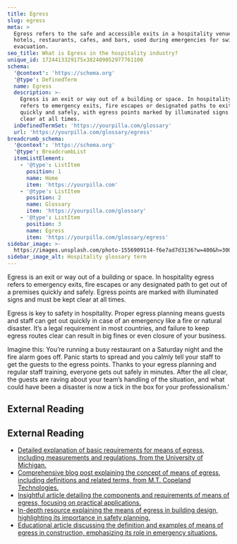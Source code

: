```yaml
---
title: Egress
slug: egress
meta: >
  Egress refers to the safe and accessible exits in a hospitality venue, such as
  hotels, restaurants, cafes, and bars, used during emergencies for swift
  evacuation.
seo_title: What is Egress in the hospitality industry?
unique_id: 1724413329175x382409052977761100
schema:
  '@context': 'https://schema.org'
  '@type': DefinedTerm
  name: Egress
  description: >-
    Egress is an exit or way out of a building or space. In hospitality, it
    refers to emergency exits, fire escapes or designated paths to exit premises
    quickly and safely, with egress points marked by illuminated signs and kept
    clear at all times.
  inDefinedTermSet: 'https://yourpilla.com/glossary'
  url: 'https://yourpilla.com/glossary/egress'
breadcrumb_schema:
  '@context': 'https://schema.org'
  '@type': BreadcrumbList
  itemListElement:
    - '@type': ListItem
      position: 1
      name: Home
      item: 'https://yourpilla.com'
    - '@type': ListItem
      position: 2
      name: Glossary
      item: 'https://yourpilla.com/glossary'
    - '@type': ListItem
      position: 3
      name: Egress
      item: 'https://yourpilla.com/glossary/egress'
sidebar_image: >-
  https://images.unsplash.com/photo-1556909114-f6e7ad7d3136?w=400&h=300&fit=crop&auto=format
sidebar_image_alt: Hospitality glossary term
---
```


Egress is an exit or way out of a building or space. In hospitality egress refers to emergency exits, fire escapes or any designated path to get out of a premises quickly and safely. Egress points are marked with illuminated signs and must be kept clear at all times.

Egress is key to safety in hospitality. Proper egress planning means guests and staff can get out quickly in case of an emergency like a fire or natural disaster. It’s a legal requirement in most countries, and failure to keep egress routes clear can result in big fines or even closure of your business.

Imagine this: You’re running a busy restaurant on a Saturday night and the fire alarm goes off. Panic starts to spread and you calmly tell your staff to get the guests to the egress points. Thanks to your egress planning and regular staff training, everyone gets out safely in minutes. After the all clear, the guests are raving about your team’s handling of the situation, and what could have been a disaster is now a tick in the box for your professionalism.'

## External Reading



## External Reading

*   [Detailed explanation of basic requirements for means of egress, including measurements and regulations, from the University of Michigan.](https://umdearborn.edu/environmental-health-and-safety/fire-and-life-safety/basic-requirements-means-egress)
*   [Comprehensive blog post explaining the concept of means of egress, including definitions and related terms, from M.T. Copeland Technologies.](https://mtcopeland.com/blog/means-of-egress/)
*   [Insightful article detailing the components and requirements of means of egress, focusing on practical applications.](https://upsideinnovations.com/means-of-egress/)
*   [In-depth resource explaining the means of egress in building design, highlighting its importance in safety planning.](https://www.sgh.com/insight/spark-notes-means-of-egress/)
*   [Educational article discussing the definition and examples of means of egress in construction, emphasizing its role in emergency situations.](https://www.lapeyrestair.com/blog/means-of-egress-definition-in-construction/)

